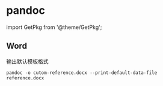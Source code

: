 # pandoc

<GetPkg winget choco scoop apt dnf pacman/>

import GetPkg from '@theme/GetPkg';

## Word

输出默认模板格式

    pandoc -o cutom-reference.docx --print-default-data-file reference.docx
